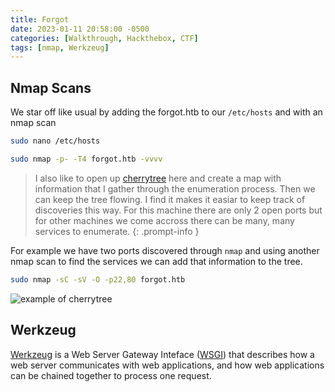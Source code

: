 ```yaml
---
title: Forgot
date: 2023-01-11 20:58:00 -0500
categories: [Walkthrough, Hackthebox, CTF]
tags: [nmap, Werkzeug]
---
```


## Nmap Scans

We star off like usual by adding the forgot.htb to our `/etc/hosts` and with an nmap scan

```bash
sudo nano /etc/hosts
```

```bash
sudo nmap -p- -T4 forgot.htb -vvvv
```

> I also like to open up [cherrytree](https://www.giuspen.net/cherrytree/) here and create a map with information that I gather through the enumeration process. Then we can keep the tree flowing. I find it makes it easiar to keep track of discoveries this way. For this machine there are only 2 open ports but for other machines we come accross there can be many, many services to enumerate.
{: .prompt-info }

For example we have two ports discovered through `nmap` and using another nmap scan to find the services we can add that information to the tree.

```bash
sudo nmap -sC -sV -O -p22,80 forgot.htb
```

![example of cherrytree](/assets/forgot01.png)

## Werkzeug

[Werkzeug](https://werkzeug.palletsprojects.com/en/2.2.x/) is a Web Server Gateway Inteface ([WSGI](https://wsgi.readthedocs.io/en/latest/what.html)) that describes how a web server communicates with web applications, and how web applications can be chained together to process one request.


